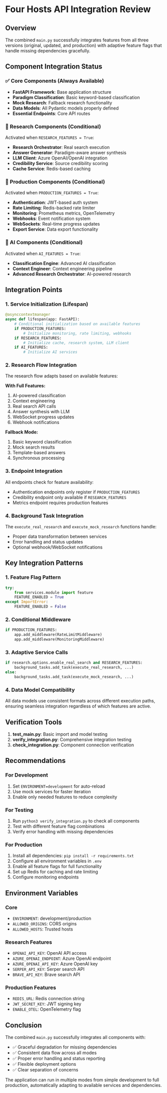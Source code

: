 # Four Hosts API Integration Review

## Overview
The combined `main.py` successfully integrates features from all three versions (original, updated, and production) with adaptive feature flags that handle missing dependencies gracefully.

## Component Integration Status

### ✅ Core Components (Always Available)
- **FastAPI Framework**: Base application structure
- **Paradigm Classification**: Basic keyword-based classification
- **Mock Research**: Fallback research functionality
- **Data Models**: All Pydantic models properly defined
- **Essential Endpoints**: Core API routes

### 🔄 Research Components (Conditional)
Activated when `RESEARCH_FEATURES = True`:
- **Research Orchestrator**: Real search execution
- **Answer Generator**: Paradigm-aware answer synthesis
- **LLM Client**: Azure OpenAI/OpenAI integration
- **Credibility Service**: Source credibility scoring
- **Cache Service**: Redis-based caching

### 🔄 Production Components (Conditional)
Activated when `PRODUCTION_FEATURES = True`:
- **Authentication**: JWT-based auth system
- **Rate Limiting**: Redis-backed rate limiter
- **Monitoring**: Prometheus metrics, OpenTelemetry
- **Webhooks**: Event notification system
- **WebSockets**: Real-time progress updates
- **Export Service**: Data export functionality

### 🔄 AI Components (Conditional)
Activated when `AI_FEATURES = True`:
- **Classification Engine**: Advanced AI classification
- **Context Engineer**: Context engineering pipeline
- **Advanced Research Orchestrator**: AI-powered research

## Integration Points

### 1. Service Initialization (Lifespan)
```python
@asynccontextmanager
async def lifespan(app: FastAPI):
    # Conditional initialization based on available features
    if PRODUCTION_FEATURES:
        # Initialize monitoring, rate limiting, webhooks
    if RESEARCH_FEATURES:
        # Initialize cache, research system, LLM client
    if AI_FEATURES:
        # Initialize AI services
```

### 2. Research Flow Integration
The research flow adapts based on available features:

**With Full Features:**
1. AI-powered classification
2. Context engineering
3. Real search API calls
4. Answer synthesis with LLM
5. WebSocket progress updates
6. Webhook notifications

**Fallback Mode:**
1. Basic keyword classification
2. Mock search results
3. Template-based answers
4. Synchronous processing

### 3. Endpoint Integration
All endpoints check for feature availability:
- Authentication endpoints only register if `PRODUCTION_FEATURES`
- Credibility endpoint only available if `RESEARCH_FEATURES`
- Metrics endpoint requires production features

### 4. Background Task Integration
The `execute_real_research` and `execute_mock_research` functions handle:
- Proper data transformation between services
- Error handling and status updates
- Optional webhook/WebSocket notifications

## Key Integration Patterns

### 1. Feature Flag Pattern
```python
try:
    from services.module import feature
    FEATURE_ENABLED = True
except ImportError:
    FEATURE_ENABLED = False
```

### 2. Conditional Middleware
```python
if PRODUCTION_FEATURES:
    app.add_middleware(RateLimitMiddleware)
    app.add_middleware(MonitoringMiddleware)
```

### 3. Adaptive Service Calls
```python
if research.options.enable_real_search and RESEARCH_FEATURES:
    background_tasks.add_task(execute_real_research, ...)
else:
    background_tasks.add_task(execute_mock_research, ...)
```

### 4. Data Model Compatibility
All data models use consistent formats across different execution paths, ensuring seamless integration regardless of which features are active.

## Verification Tools

1. **test_main.py**: Basic import and model testing
2. **verify_integration.py**: Comprehensive integration testing
3. **check_integration.py**: Component connection verification

## Recommendations

### For Development
1. Set `ENVIRONMENT=development` for auto-reload
2. Use mock services for faster iteration
3. Enable only needed features to reduce complexity

### For Testing
1. Run `python3 verify_integration.py` to check all components
2. Test with different feature flag combinations
3. Verify error handling with missing dependencies

### For Production
1. Install all dependencies: `pip install -r requirements.txt`
2. Configure all environment variables in `.env`
3. Enable all feature flags for full functionality
4. Set up Redis for caching and rate limiting
5. Configure monitoring endpoints

## Environment Variables

### Core
- `ENVIRONMENT`: development/production
- `ALLOWED_ORIGINS`: CORS origins
- `ALLOWED_HOSTS`: Trusted hosts

### Research Features
- `OPENAI_API_KEY`: OpenAI API access
- `AZURE_OPENAI_ENDPOINT`: Azure OpenAI endpoint
- `AZURE_OPENAI_API_KEY`: Azure OpenAI key
- `SERPER_API_KEY`: Serper search API
- `BRAVE_API_KEY`: Brave search API

### Production Features
- `REDIS_URL`: Redis connection string
- `JWT_SECRET_KEY`: JWT signing key
- `ENABLE_OTEL`: OpenTelemetry flag

## Conclusion

The combined `main.py` successfully integrates all components with:
- ✅ Graceful degradation for missing dependencies
- ✅ Consistent data flow across all modes
- ✅ Proper error handling and status reporting
- ✅ Flexible deployment options
- ✅ Clear separation of concerns

The application can run in multiple modes from simple development to full production, automatically adapting to available services and dependencies.